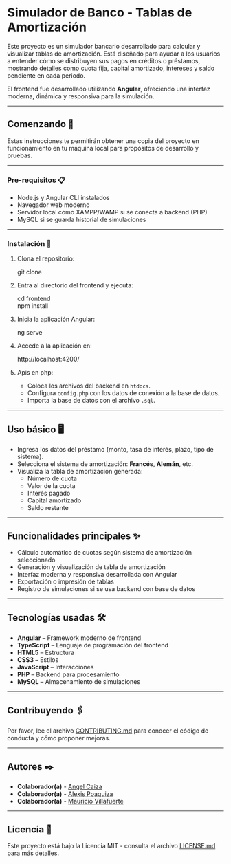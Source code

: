 # Simulador de Banco - Tablas de Amortización

Este proyecto es un simulador bancario desarrollado para calcular y visualizar tablas de amortización. Está diseñado para ayudar a los usuarios a entender cómo se distribuyen sus pagos en créditos o préstamos, mostrando detalles como cuota fija, capital amortizado, intereses y saldo pendiente en cada periodo.

El frontend fue desarrollado utilizando **Angular**, ofreciendo una interfaz moderna, dinámica y responsiva para la simulación.

---

## Comenzando 🚀

Estas instrucciones te permitirán obtener una copia del proyecto en funcionamiento en tu máquina local para propósitos de desarrollo y pruebas.

---

### Pre-requisitos 📋

- Node.js y Angular CLI instalados  
- Navegador web moderno  
- Servidor local como XAMPP/WAMP si se conecta a backend (PHP)  
- MySQL si se guarda historial de simulaciones

---

### Instalación 🔧

1. Clona el repositorio:

    git clone 

2. Entra al directorio del frontend y ejecuta:

    cd frontend  
    npm install

3. Inicia la aplicación Angular:

    ng serve

4. Accede a la aplicación en:

    http://localhost:4200/

5. Apis en php:
   - Coloca los archivos del backend en `htdocs`.
   - Configura `config.php` con los datos de conexión a la base de datos.
   - Importa la base de datos con el archivo `.sql`.

---

## Uso básico 🖥️

- Ingresa los datos del préstamo (monto, tasa de interés, plazo, tipo de sistema).
- Selecciona el sistema de amortización: **Francés**, **Alemán**, etc.
- Visualiza la tabla de amortización generada:
  - Número de cuota  
  - Valor de la cuota  
  - Interés pagado  
  - Capital amortizado  
  - Saldo restante  

---

## Funcionalidades principales ✨

- Cálculo automático de cuotas según sistema de amortización seleccionado  
- Generación y visualización de tabla de amortización  
- Interfaz moderna y responsiva desarrollada con Angular  
- Exportación o impresión de tablas  
- Registro de simulaciones si se usa backend con base de datos

---

## Tecnologías usadas 🛠️

- **Angular** – Framework moderno de frontend  
- **TypeScript** – Lenguaje de programación del frontend  
- **HTML5** – Estructura  
- **CSS3** – Estilos  
- **JavaScript** – Interacciones  
-  **PHP** – Backend para procesamiento  
- **MySQL** – Almacenamiento de simulaciones  

---

## Contribuyendo 🖇️

Por favor, lee el archivo [CONTRIBUTING.md](CONTRIBUTING.md) para conocer el código de conducta y cómo proponer mejoras.

---

## Autores ✒️

* **Colaborador(a)** - [Angel Caiza](#nombreusuario)
* **Colaborador(a)** - [Alexis Poaquiza](#nombreusuario)
* **Colaborador(a)** - [Mauricio Villafuerte](#nombreusuario)

---

## Licencia 📄

Este proyecto está bajo la Licencia MIT - consulta el archivo [LICENSE.md](LICENSE.md) para más detalles.
